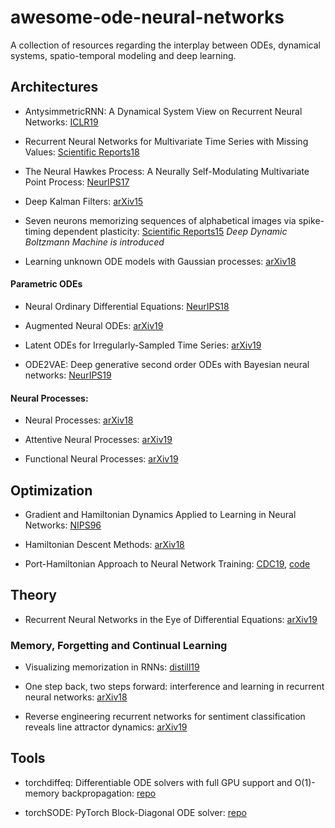 # awesome-ode-neural-networks
A collection of resources regarding the interplay between ODEs, dynamical systems, spatio-temporal modeling and deep learning.


## Architectures

* AntysimmetricRNN: A Dynamical System View on Recurrent Neural Networks: [ICLR19](https://openreview.net/pdf?id=ryxepo0cFX)

* Recurrent Neural Networks for Multivariate Time Series with Missing Values: [Scientific Reports18](https://arxiv.org/abs/1606.01865)

* The Neural Hawkes Process: A Neurally Self-Modulating Multivariate Point Process: [NeurIPS17](https://arxiv.org/pdf/1612.09328.pdf)

* Deep Kalman Filters: [arXiv15](https://arxiv.org/abs/1511.05121)

* Seven neurons memorizing sequences of alphabetical images via spike-timing dependent plasticity: [Scientific Reports15](https://www.nature.com/articles/srep14149) *Deep Dynamic Boltzmann Machine is introduced*

* Learning unknown ODE models with Gaussian processes: [arXiv18](https://arxiv.org/abs/1803.04303)

#### Parametric ODEs

* Neural Ordinary Differential Equations: [NeurIPS18](https://arxiv.org/pdf/1806.07366.pdf)

* Augmented Neural ODEs: [arXiv19](https://arxiv.org/abs/1904.01681)

* Latent ODEs for Irregularly-Sampled Time Series: [arXiv19](https://arxiv.org/abs/1907.03907)

* ODE2VAE: Deep generative second order ODEs with Bayesian neural networks: [NeurIPS19](https://arxiv.org/pdf/1905.10994.pdf)

#### Neural Processes:

* Neural Processes: [arXiv18](https://arxiv.org/abs/1807.01622)

* Attentive Neural Processes: [arXiv19](https://arxiv.org/abs/1901.05761)

* Functional Neural Processes: [arXiv19](https://arxiv.org/abs/1906.08324)

## Optimization

* Gradient and Hamiltonian Dynamics Applied to Learning in Neural Networks: [NIPS96](https://papers.nips.cc/paper/1033-gradient-and-hamiltonian-dynamics-applied-to-learning-in-neural-networks.pdf)

* Hamiltonian Descent Methods: [arXiv18](https://arxiv.org/pdf/1809.05042.pdf)

* Port-Hamiltonian Approach to Neural Network Training: [CDC19](https://arxiv.org/abs/1909.02702), [code](https://github.com/Zymrael/PortHamiltonianNN)

## Theory

* Recurrent Neural Networks in the Eye of Differential Equations: [arXiv19](https://arxiv.org/pdf/1904.12933.pdf)

### Memory, Forgetting and Continual Learning

* Visualizing memorization in RNNs: [distill19](https://distill.pub/2019/memorization-in-rnns/)

* One step back, two steps forward: interference and learning in recurrent neural networks: [arXiv18](https://arxiv.org/abs/1805.09603)

* Reverse engineering recurrent networks for sentiment classification reveals line attractor dynamics: [arXiv19](https://arxiv.org/pdf/1906.10720.pdf)

## Tools

* torchdiffeq: Differentiable ODE solvers with full GPU support and O(1)-memory backpropagation: [repo](https://github.com/rtqichen/torchdiffeq)

* torchSODE: PyTorch Block-Diagonal ODE solver: [repo](https://github.com/Zymrael/torchSODE)


